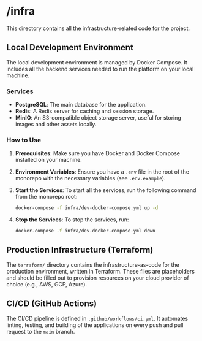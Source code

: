 # /infra

This directory contains all the infrastructure-related code for the project.

## Local Development Environment

The local development environment is managed by Docker Compose. It includes all the backend services needed to run the platform on your local machine.

### Services

- **PostgreSQL**: The main database for the application.
- **Redis**: A Redis server for caching and session storage.
- **MinIO**: An S3-compatible object storage server, useful for storing images and other assets locally.

### How to Use

1.  **Prerequisites**: Make sure you have Docker and Docker Compose installed on your machine.
2.  **Environment Variables**: Ensure you have a `.env` file in the root of the monorepo with the necessary variables (see `.env.example`).
3.  **Start the Services**: To start all the services, run the following command from the monorepo root:

    ```bash
    docker-compose -f infra/dev-docker-compose.yml up -d
    ```
4.  **Stop the Services**: To stop the services, run:
    ```bash
    docker-compose -f infra/dev-docker-compose.yml down
    ```

## Production Infrastructure (Terraform)

The `terraform/` directory contains the infrastructure-as-code for the production environment, written in Terraform. These files are placeholders and should be filled out to provision resources on your cloud provider of choice (e.g., AWS, GCP, Azure).

## CI/CD (GitHub Actions)

The CI/CD pipeline is defined in `.github/workflows/ci.yml`. It automates linting, testing, and building of the applications on every push and pull request to the `main` branch.
